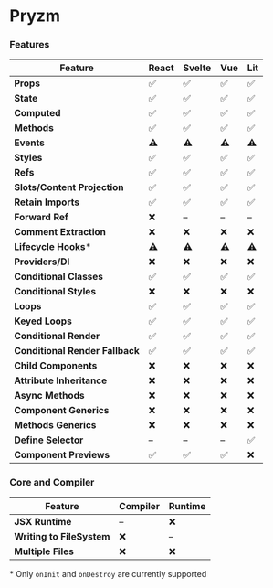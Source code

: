 # Pryzm

### Features

| Feature                         | React | Svelte | Vue | Lit |
| ------------------------------- | ----- | ------ | --- | --- |
| **Props**                       | ✅    | ✅     | ✅  | ✅  |
| **State**                       | ✅    | ✅     | ✅  | ✅  |
| **Computed**                    | ✅    | ✅     | ✅  | ✅  |
| **Methods**                     | ✅    | ✅     | ✅  | ✅  |
| **Events**                      | ⚠️    | ⚠️     | ⚠️  | ⚠️  |
| **Styles**                      | ✅    | ✅     | ✅  | ✅  |
| **Refs**                        | ✅    | ✅     | ✅  | ✅  |
| **Slots/Content Projection**    | ✅    | ✅     | ✅  | ✅  |
| **Retain Imports**              | ✅    | ✅     | ✅  | ✅  |
| **Forward Ref**                 | ❌    | –      | –   | –   |
| **Comment Extraction**          | ❌    | ❌     | ❌  | ❌  |
| **Lifecycle Hooks**\*           | ⚠️    | ⚠️     | ⚠️  | ⚠️  |
| **Providers/DI**                | ❌    | ❌     | ❌  | ❌  |
| **Conditional Classes**         | ✅    | ✅     | ✅  | ✅  |
| **Conditional Styles**          | ❌    | ❌     | ❌  | ❌  |
| **Loops**                       | ✅    | ✅     | ✅  | ✅  |
| **Keyed Loops**                 | ✅    | ✅     | ✅  | ✅  |
| **Conditional Render**          | ✅    | ✅     | ✅  | ✅  |
| **Conditional Render Fallback** | ✅    | ✅     | ✅  | ✅  |
| **Child Components**            | ❌    | ❌     | ❌  | ❌  |
| **Attribute Inheritance**       | ❌    | ❌     | ❌  | ❌  |
| **Async Methods**               | ❌    | ❌     | ❌  | ❌  |
| **Component Generics**          | ❌    | ❌     | ❌  | ❌  |
| **Methods Generics**            | ❌    | ❌     | ❌  | ❌  |
| **Define Selector**             | –     | –      | –   | ✅  |
| **Component Previews**          | ✅    | ✅     | ✅  | ❌  |

### Core and Compiler

| Feature                   | Compiler | Runtime |
| ------------------------- | -------- | ------- |
| **JSX Runtime**           | –        | ❌      |
| **Writing to FileSystem** | ❌       | –       |
| **Multiple Files**        | ❌       | ❌      |

\* Only `onInit` and `onDestroy` are currently supported
